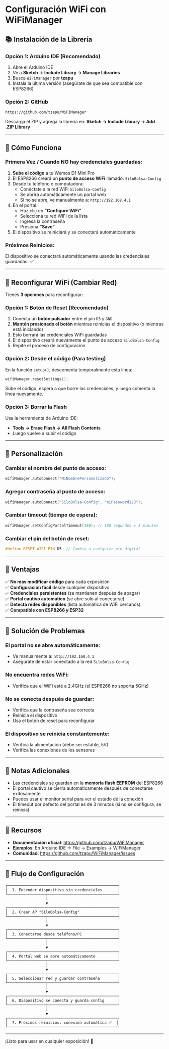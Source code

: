 # Configuración WiFi con WiFiManager

## 📚 Instalación de la Librería

### Opción 1: Arduino IDE (Recomendado)
1. Abre el Arduino IDE
2. Ve a **Sketch → Include Library → Manage Libraries**
3. Busca `WiFiManager` por **tzapu**
4. Instala la última versión (asegúrate de que sea compatible con ESP8266)

### Opción 2: GitHub
```
https://github.com/tzapu/WiFiManager
```
Descarga el ZIP y agrega la librería en: **Sketch → Include Library → Add .ZIP Library**

---

## 🚀 Cómo Funciona

### Primera Vez / Cuando NO hay credenciales guardadas:

1. **Sube el código** a tu Wemos D1 Mini Pro
2. El ESP8266 creará un **punto de acceso WiFi** llamado: `SiloBolsa-Config`
3. Desde tu teléfono o computadora:
   - Conéctate a la red WiFi `SiloBolsa-Config`
   - Se abrirá automáticamente un portal web
   - Si no se abre, ve manualmente a: `http://192.168.4.1`
4. En el portal:
   - Haz clic en **"Configure WiFi"**
   - Selecciona tu red WiFi de la lista
   - Ingresa la contraseña
   - Presiona **"Save"**
5. El dispositivo se reiniciará y se conectará automáticamente

### Próximos Reinicios:
El dispositivo se conectará automáticamente usando las credenciales guardadas. ✅

---

## 🔄 Reconfigurar WiFi (Cambiar Red)

Tienes **3 opciones** para reconfigurar:

### Opción 1: Botón de Reset (Recomendado)
1. Conecta un **botón pulsador** entre el pin `D3` y `GND`
2. **Mantén presionado el botón** mientras reinicias el dispositivo (o mientras está iniciando)
3. Esto borrará las credenciales WiFi guardadas
4. El dispositivo creará nuevamente el punto de acceso `SiloBolsa-Config`
5. Repite el proceso de configuración

### Opción 2: Desde el código (Para testing)
En la función `setup()`, descomenta temporalmente esta línea:
```cpp
wifiManager.resetSettings();
```
Sube el código, espera a que borre las credenciales, y luego comenta la línea nuevamente.

### Opción 3: Borrar la Flash
Usa la herramienta de Arduino IDE:
- **Tools → Erase Flash → All Flash Contents**
- Luego vuelve a subir el código

---

## 🔧 Personalización

### Cambiar el nombre del punto de acceso:
```cpp
wifiManager.autoConnect("MiNombrePersonalizado");
```

### Agregar contraseña al punto de acceso:
```cpp
wifiManager.autoConnect("SiloBolsa-Config", "miPassword123");
```

### Cambiar timeout (tiempo de espera):
```cpp
wifiManager.setConfigPortalTimeout(180); // 180 segundos = 3 minutos
```

### Cambiar el pin del botón de reset:
```cpp
#define RESET_WIFI_PIN D5  // Cambia a cualquier pin digital
```

---

## 🎯 Ventajas

✅ **No más modificar código** para cada exposición  
✅ **Configuración fácil** desde cualquier dispositivo  
✅ **Credenciales persistentes** (se mantienen después de apagar)  
✅ **Portal cautivo automático** (se abre solo al conectarse)  
✅ **Detecta redes disponibles** (lista automática de WiFi cercanos)  
✅ **Compatible con ESP8266 y ESP32**  

---

## 🐛 Solución de Problemas

### El portal no se abre automáticamente:
- Ve manualmente a: `http://192.168.4.1`
- Asegúrate de estar conectado a la red `SiloBolsa-Config`

### No encuentra redes WiFi:
- Verifica que el WiFi esté a 2.4GHz (el ESP8266 no soporta 5GHz)

### No se conecta después de guardar:
- Verifica que la contraseña sea correcta
- Reinicia el dispositivo
- Usa el botón de reset para reconfigurar

### El dispositivo se reinicia constantemente:
- Verifica la alimentación (debe ser estable, 5V)
- Verifica las conexiones de los sensores

---

## 📝 Notas Adicionales

- Las credenciales se guardan en la **memoria flash EEPROM** del ESP8266
- El portal cautivo se cierra automáticamente después de conectarse exitosamente
- Puedes usar el monitor serial para ver el estado de la conexión
- El timeout por defecto del portal es de 3 minutos (si no se configura, se reinicia)

---

## 🔗 Recursos

- **Documentación oficial**: https://github.com/tzapu/WiFiManager
- **Ejemplos**: En Arduino IDE → File → Examples → WiFiManager
- **Comunidad**: https://github.com/tzapu/WiFiManager/issues

---

## 🎥 Flujo de Configuración

```
┌─────────────────────────────────────────────────┐
│  1. Encender dispositivo sin credenciales       │
└─────────────────┬───────────────────────────────┘
                  │
                  ▼
┌─────────────────────────────────────────────────┐
│  2. Crear AP "SiloBolsa-Config"                 │
└─────────────────┬───────────────────────────────┘
                  │
                  ▼
┌─────────────────────────────────────────────────┐
│  3. Conectarse desde teléfono/PC                │
└─────────────────┬───────────────────────────────┘
                  │
                  ▼
┌─────────────────────────────────────────────────┐
│  4. Portal web se abre automáticamente          │
└─────────────────┬───────────────────────────────┘
                  │
                  ▼
┌─────────────────────────────────────────────────┐
│  5. Seleccionar red y guardar contraseña        │
└─────────────────┬───────────────────────────────┘
                  │
                  ▼
┌─────────────────────────────────────────────────┐
│  6. Dispositivo se conecta y guarda config      │
└─────────────────┬───────────────────────────────┘
                  │
                  ▼
┌─────────────────────────────────────────────────┐
│  7. Próximos reinicios: conexión automática ✅  │
└─────────────────────────────────────────────────┘
```

---

¡Listo para usar en cualquier exposición! 🎉

